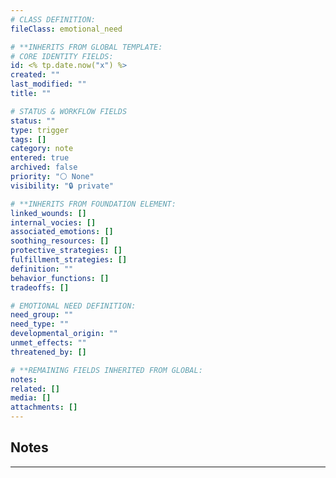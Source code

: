 ```yaml
---
# CLASS DEFINITION:
fileClass: emotional_need

# **INHERITS FROM GLOBAL TEMPLATE:
# CORE IDENTITY FIELDS:
id: <% tp.date.now("x") %>
created: ""
last_modified: ""
title: ""

# STATUS & WORKFLOW FIELDS
status: ""
type: trigger
tags: []
category: note
entered: true
archived: false
priority: "⚪ None"
visibility: "🔒 private"

# **INHERITS FROM FOUNDATION ELEMENT:
linked_wounds: []
internal_vocies: []
associated_emotions: []
soothing_resources: []
protective_strategies: []
fulfillment_strategies: []
definition: ""
behavior_functions: []
tradeoffs: []

# EMOTIONAL NEED DEFINITION:
need_group: ""
need_type: ""
developmental_origin: ""
unmet_effects: ""
threatened_by: []

# **REMAINING FIELDS INHERITED FROM GLOBAL:
notes: 
related: []
media: []
attachments: []
---
```


## Notes
---


